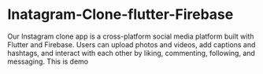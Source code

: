 # Inatagram-Clone-flutter-Firebase
Our Instagram clone app is a cross-platform social media platform built with Flutter and Firebase. Users can upload photos and videos, add captions and hashtags, and interact with each other by liking, commenting, following, and messaging. 
This is demo
